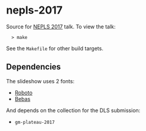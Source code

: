 nepls-2017
===

Source for [NEPLS 2017](http://www.nepls.org/Events/30/) talk.
To view the talk:

```
  > make
```

See the `Makefile` for other build targets.


Dependencies
---

The slideshow uses 2 fonts:

- [Roboto](https://www.google.com/design/spec/resources/roboto-noto-fonts.html)
- [Bebas](http://www.fontfabric.com/bebas-neue/)


And depends on the collection for the DLS submission:

- `gm-plateau-2017`

